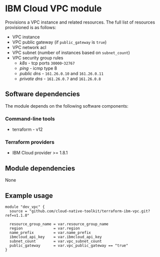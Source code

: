 # IBM Cloud VPC module

Provisions a VPC instance and related resources. The full list of resources provisioned is as follows:

- VPC instance
- VPC public gateway (if `public_gateway` is `true`)
- VPC network acl
- VPC subnet (number of instances based on `subnet_count`)
- VPC security group rules
    - *k8s* - tcp ports `30000`-`32767`
    - *ping* - icmp type 8
    - *public dns* - `161.26.0.10` and `161.26.0.11`
    - *private dns* - `161.26.0.7` and `161.26.0.8`

## Software dependencies

The module depends on the following software components:

### Command-line tools

- terraform - v12

### Terraform providers

- IBM Cloud provider >= 1.8.1

## Module dependencies

None

## Example usage

```hcl-terraform
module "dev_vpc" {
  source = "github.com/cloud-native-toolkit/terraform-ibm-vpc.git?ref=v1.1.0"

  resource_group_name = var.resource_group_name
  region              = var.region
  name_prefix         = var.name_prefix
  ibmcloud_api_key    = var.ibmcloud_api_key
  subnet_count        = var.vpc_subnet_count
  public_gateway      = var.vpc_public_gateway == "true"
}
```
